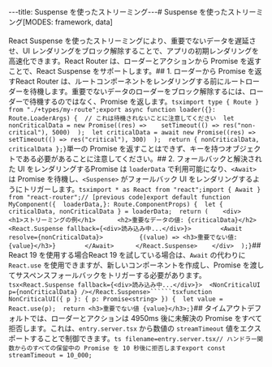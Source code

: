 ---title: Suspense を使ったストリーミング---# Suspense を使ったストリーミング[MODES: framework, data]<br/><br/>React Suspense を使ったストリーミングにより、重要でないデータを遅延させ、UI レンダリングをブロック解除することで、アプリの初期レンダリングを高速化できます。React Router は、ローダーとアクションから Promise を返すことで、React Suspense をサポートします。## 1. ローダーから Promise を返すReact Router は、ルートコンポーネントをレンダリングする前にルートローダーを待機します。重要でないデータのローダーをブロック解除するには、ローダーで待機するのではなく、Promise を返します。```tsximport type { Route } from "./+types/my-route";export async function loader({}: Route.LoaderArgs) {  // これは待機されないことに注意してください  let nonCriticalData = new Promise((res) =>    setTimeout(() => res("non-critical"), 5000)  );  let criticalData = await new Promise((res) =>    setTimeout(() => res("critical"), 300)  );  return { nonCriticalData, criticalData };}```単一の Promise を返すことはできず、キーを持つオブジェクトである必要があることに注意してください。## 2. フォールバックと解決された UI をレンダリングするPromise は `loaderData` で利用可能になり、`<Await>` は Promise を待機し、`<Suspense>` がフォールバック UI をレンダリングするようにトリガーします。```tsximport * as React from "react";import { Await } from "react-router";// [previous code]export default function MyComponent({  loaderData,}: Route.ComponentProps) {  let { criticalData, nonCriticalData } = loaderData;  return (    <div>      <h1>ストリーミングの例</h1>      <h2>重要なデータの値: {criticalData}</h2>      <React.Suspense fallback={<div>読み込み中...</div>}>        <Await resolve={nonCriticalData}>          {(value) => <h3>重要でない値: {value}</h3>}        </Await>      </React.Suspense>    </div>  );}```## React 19 を使用する場合React 19 を試している場合は、`Await` の代わりに `React.use` を使用できますが、新しいコンポーネントを作成し、Promise を渡してサスペンスフォールバックをトリガーする必要があります。```tsx<React.Suspense fallback={<div>読み込み中...</div>}>  <NonCriticalUI p={nonCriticalData} /></React.Suspense>``````tsxfunction NonCriticalUI({ p }: { p: Promise<string> }) {  let value = React.use(p);  return <h3>重要でない値 {value}</h3>;}```## タイムアウトデフォルトでは、ローダーとアクションは 4950ms 後に未解決の Promise をすべて拒否します。これは、`entry.server.tsx` から数値の `streamTimeout` 値をエクスポートすることで制御できます。```ts filename=entry.server.tsx// ハンドラー関数からのすべての保留中の Promise を 10 秒後に拒否しますexport const streamTimeout = 10_000;```